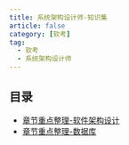 ```yaml
---
title: 系统架构设计师-知识集
article: false
category: [软考]
tag:
  - 软考
  - 系统架构设计师
---
```


## 目录

- [章节重点整理-软件架构设计](./basic-architecture-design)
- [章节重点整理-数据库](./basic-database)
<!-- - [上午-基础知识点整理](./basic-knowledge)
- [下午-案例分析-数据库](./case-analysis-database)
- [下午-案例分析-架构设计](./architecture-design)
- [下午-案例分析-软件工程](./software-engineering) -->
